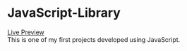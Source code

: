 # JavaScript-Library
<a href="https://ren-wastaken.github.io/JavaScript-Library/">Live Preview</a><br>
This is one of my first projects developed using JavaScript.
